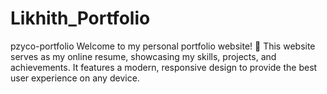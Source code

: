# Likhith_Portfolio
pzyco-portfolio Welcome to my personal portfolio website! 🚀 This website serves as my online resume, showcasing my skills, projects, and achievements. It features a modern, responsive design to provide the best user experience on any device.
